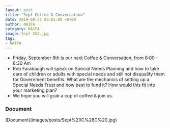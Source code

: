 ```yaml
---
layout: post
title: "Sept Coffee & Conversation"
date: 2019-08-21 03:01:00 +0700
author: NAIFA
category: NAIFA
image: Sept C&C.jpg
tag:
- NAIFA
---
```


 - Friday, September 6th is our next Coffee & Conversation, from 8:00 - 8:30 Am
 - Rob Farabaugh will speak on Special Needs Planning and how to take care of children or adults with special needs and still not disqualify them for Government benefits. What are the mechanics of setting up a Special Needs Trust and how best to fund it?  How would this fit into your marketing plan?
 - We hope you will grab a cup of coffee & join us.
 ### Document
 (Document)(images/posts/Sept%20C%26C%20.jpg)
